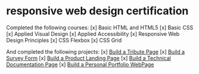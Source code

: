 # responsive web design certification
Completed the following courses:
[x] Basic HTML and HTML5
[x] Basic CSS
[x] Applied Visual Design
[x] Applied Accessibility
[x] Responsive Web Design Principles
[x] CSS Flexbox
[x] CSS Grid

And completed the following projects:
[x] [Build a Tribute Page](https://tiffin-filion.github.io/freeCodeCamp/responsive/tribute/index.html)
[x] [Build a Survey Form](https://tiffin-filion.github.io/freeCodeCamp/responsive/survey/index.html)
[x] [Build a Product Landing Page](https://tiffin-filion.github.io/freeCodeCamp/responsive/product/index.html)
[x] [Build a Technical Documentation Page](https://tiffin-filion.github.io/freeCodeCamp/responsive/tech-doc/index.html)
[x] [Build a Personal Portfolio WebPage](https://tiffin-filion.github.io/freeCodeCamp/responsive/portfolio/index.html)